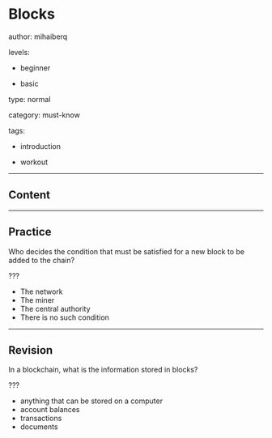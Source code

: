 # Blocks
author: mihaiberq

levels:

  - beginner

  - basic

type: normal

category: must-know

tags:

  - introduction

  - workout

---
## Content



---
## Practice

Who decides the condition that must be satisfied for a new block to be added to the chain?

???

* The network
* The miner
* The central authority
* There is no such condition

---
## Revision

In a blockchain, what is the information stored in blocks?

???

* anything that can be stored on a computer
* account balances
* transactions
* documents


